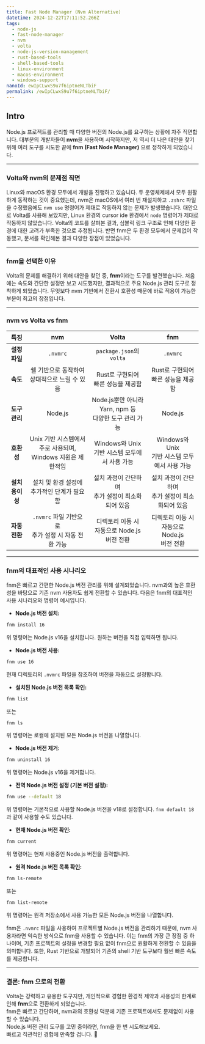 ```yaml
---
title: Fast Node Manager (Nvm Alternative)
datetime: 2024-12-22T17:11:52.266Z
tags:
  - node-js
  - fast-node-manager
  - nvm
  - volta
  - node-js-version-management
  - rust-based-tools
  - shell-based-tools
  - linux-environment
  - macos-environment
  - windows-support
nanoId: ewIpCLwxS9u7f6iptneNLTbiF
permalink: /ewIpCLwxS9u7f6iptneNLTbiF/
---
```

## Intro

Node.js 프로젝트를 관리할 때 다양한 버전의 Node.js를 요구하는 상황에 자주 직면합니다. 대부분의 개발자들이 **nvm**을 사용하며 시작하지만, 저 역시 더 나은 대안을 찾기 위해 여러 도구를 시도한 끝에 **fnm (Fast Node Manager)** 으로 정착하게 되었습니다.

---

### Volta와 nvm의 문제점 직면

Linux와 macOS 환경 모두에서 개발을 진행하고 있습니다. 두 운영체제에서 모두 원활하게 동작하는 것이 중요했는데, nvm은 macOS에서 여러 번 재설치하고 `.zshrc` 파일을 수정했음에도 `nvm use` 명령어가 제대로 작동하지 않는 문제가 발생했습니다. 대안으로 Volta를 사용해 보았지만, Linux 환경의 cursor ide 환경에서 `node` 명령어가 제대로 작동하지 않았습니다. Volta의 코드를 살펴본 결과, 심볼릭 링크 구조로 인해 다양한 환경에 대한 고려가 부족한 것으로 추정됩니다. 반면 fnm은 두 환경 모두에서 문제없이 작동했고, 문서를 확인해본 결과 다양한 장점이 있었습니다.


---

### fnm을 선택한 이유

Volta의 문제를 해결하기 위해 대안을 찾던 중, **fnm**이라는 도구를 발견했습니다. 처음에는 속도와 간단한 설정만 보고 시도했지만, 결과적으로 주요 Node.js 관리 도구로 정착하게 되었습니다. 무엇보다 nvm 기반에서 전환시 호환성 때문에 바로 적용이 가능한 부분이 최고의 장점입니다.

---

### nvm vs Volta vs fnm
|   **특징**   |                  **nvm**                   |                  **Volta**                   |               **fnm**               |
| :--------: | :----------------------------------------: | :------------------------------------------: | :---------------------------------: |
| **설정 파일**  |                  `.nvmrc`                  |           `package.json`의 `volta`            |              `.nvmrc`               |
|   **속도**   |        쉘 기반으로 동작하여<br>상대적으로 느릴 수 있음        |           Rust로 구현되어<br>빠른 성능을 제공함           |      Rust로 구현되어<br>빠른 성능을 제공함       |
| **도구 관리**  |                  Node.js                   | Node.js뿐만 아니라<br>Yarn, npm 등<br>다양한 도구 관리 가능 |               Node.js               |
|  **호환성**   | Unix 기반 시스템에서<br>주로 사용되며, Windows 지원은 제한적임 |      Windows와 Unix<br>기반 시스템 모두에서 사용 가능      | Windows와 Unix <br>기반 시스템 모두에서 사용 가능 |
| **설치 용이성** |        설치 및 환경 설정에<br>추가적인 단계가 필요함         |       설치 과정이 간단하며<br>추가 설정이  최소화되어 있음        |   설치 과정이 간단하며<br>추가 설정이  최소화되어 있음   |
| **자동 전환**  |   `.nvmrc` 파일 기반으로<br>추가 설정 시  자동 전환 가능    |      디렉토리 이동 시<br>자동으로 Node.js<br>버전 전환      | 디렉토리 이동 시<br>자동으로 Node.js<br>버전 전환  |

---

### fnm의 대표적인 사용 시나리오

fnm은 빠르고 간편한 Node.js 버전 관리를 위해 설계되었습니다. nvm과의 높은 호환성을 바탕으로 기존 nvm 사용자도 쉽게 전환할 수 있습니다. 다음은 fnm의 대표적인 사용 시나리오와 명령어 예시입니다.

* **Node.js 버전 설치:**

```bash
fnm install 16
```

위 명령어는 Node.js v16을 설치합니다.  원하는 버전을 직접 입력하면 됩니다.

* **Node.js 버전 사용:**

```bash
fnm use 16
```

현재 디렉토리의 `.nvmrc` 파일을 참조하여 버전을 자동으로 설정합니다.


* **설치된 Node.js 버전 목록 확인:**

```bash
fnm list
```

또는

```bash
fnm ls
```

위 명령어는 로컬에 설치된 모든 Node.js 버전을 나열합니다.

* **Node.js 버전 제거:**

```bash
fnm uninstall 16
```

위 명령어는 Node.js v16을 제거합니다.

* **전역 Node.js 버전 설정 (기본 버전 설정):**

```bash
fnm use --default 18
```

위 명령어는 기본적으로 사용할 Node.js 버전을 v18로 설정합니다.  `fnm default 18` 과 같이 사용할 수도 있습니다.

* **현재 Node.js 버전 확인:**

```bash
fnm current
```

위 명령어는 현재 사용중인 Node.js 버전을 출력합니다.

* **원격 Node.js 버전 목록 확인:**

```bash
fnm ls-remote
```

또는

```bash
fnm list-remote
```

위 명령어는 원격 저장소에서 사용 가능한 모든 Node.js 버전을 나열합니다.


fnm은 `.nvmrc` 파일을 사용하여 프로젝트별 Node.js 버전을 관리하기 때문에, nvm 사용자라면 익숙한 방식으로 fnm을 사용할 수 있습니다. 이는 fnm의 가장 큰 장점 중 하나이며, 기존 프로젝트의 설정을 변경할 필요 없이 fnm으로 원활하게 전환할 수 있음을 의미합니다. 또한, Rust 기반으로 개발되어 기존의 shell 기반 도구보다 훨씬 빠른 속도를 제공합니다.

---

### 결론: fnm 으로의 전환

Volta는 강력하고 유용한 도구지만, 개인적으로 경험한 환경적 제약과 사용성의 한계로 인해 **fnm**으로 전환하게 되었습니다.  
fnm은 빠르고 간단하며, nvm과의 호환성 덕분에 기존 프로젝트에서도 문제없이 사용할 수 있습니다.  
Node.js 버전 관리 도구를 고민 중이라면, fnm을 한 번 시도해보세요.  
빠르고 직관적인 경험에 만족할 겁니다. 🚀